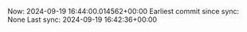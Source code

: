 Now: 2024-09-19 16:44:00.014562+00:00 Earliest commit since sync: None Last sync: 2024-09-19 16:42:36+00:00
